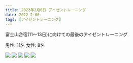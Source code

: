 ```yaml
---
title: 2022年2月6日 アイゼントレーニング
date: 2022-2-06
tags: [アイゼントレーニング]
---
```


富士山合宿(11～13日)に向けての最後のアイゼントレーニング

男性: 11名
女性: 8名

![](/2022/02/06/20220206/1.jpg)
![](/2022/02/06/20220206/2.jpg)
![](/2022/02/06/20220206/3.jpg)
![](/2022/02/06/20220206/4.jpg)
![](/2022/02/06/20220206/5.jpg)
